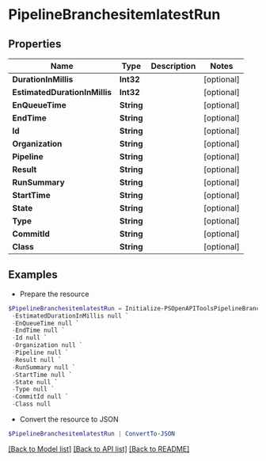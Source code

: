# PipelineBranchesitemlatestRun
## Properties

Name | Type | Description | Notes
------------ | ------------- | ------------- | -------------
**DurationInMillis** | **Int32** |  | [optional] 
**EstimatedDurationInMillis** | **Int32** |  | [optional] 
**EnQueueTime** | **String** |  | [optional] 
**EndTime** | **String** |  | [optional] 
**Id** | **String** |  | [optional] 
**Organization** | **String** |  | [optional] 
**Pipeline** | **String** |  | [optional] 
**Result** | **String** |  | [optional] 
**RunSummary** | **String** |  | [optional] 
**StartTime** | **String** |  | [optional] 
**State** | **String** |  | [optional] 
**Type** | **String** |  | [optional] 
**CommitId** | **String** |  | [optional] 
**Class** | **String** |  | [optional] 

## Examples

- Prepare the resource
```powershell
$PipelineBranchesitemlatestRun = Initialize-PSOpenAPIToolsPipelineBranchesitemlatestRun  -DurationInMillis null `
 -EstimatedDurationInMillis null `
 -EnQueueTime null `
 -EndTime null `
 -Id null `
 -Organization null `
 -Pipeline null `
 -Result null `
 -RunSummary null `
 -StartTime null `
 -State null `
 -Type null `
 -CommitId null `
 -Class null
```

- Convert the resource to JSON
```powershell
$PipelineBranchesitemlatestRun | ConvertTo-JSON
```

[[Back to Model list]](../README.md#documentation-for-models) [[Back to API list]](../README.md#documentation-for-api-endpoints) [[Back to README]](../README.md)

